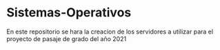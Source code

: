 # Sistemas-Operativos


En este repositorio se hara la creacion de los servidores a utilizar para el proyecto de pasaje de grado del año 2021
